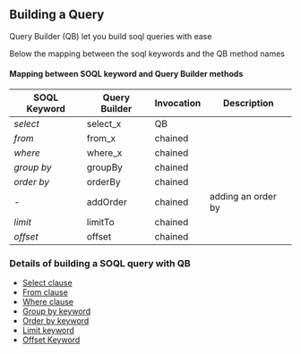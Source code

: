 ## Building a Query


Query Builder (QB) let you build soql queries with ease 

Below the mapping between the soql keywords and the QB method names 

#### Mapping between SOQL keyword and Query Builder methods

| SOQL Keyword | Query Builder | Invocation | Description        |
|--------------|---------------|------------|--------------------|
| *select*     | select_x      | QB         |                    |
| *from*       | from_x        | chained    |                    |
| *where*      | where_x       | chained    |                    |
| *group by*   | groupBy       | chained    |                    |
| *order by*   | orderBy       | chained    |                    |
| *-*          | addOrder      | chained    | adding an order by |
| *limit*      | limitTo       | chained    |                    |
| *offset*     | offset        | chained    |                    |


### Details of building a SOQL query with QB
* [Select clause](SELECT.md)
* [From clause](FROM.md)
* [Where clause](WHERE.md)
* [Group by keyword](GROUPBY.md)
* [Order by keyword](ORDERBY.md)
* [Limit keyword](LIMIT.md)
* [Offset Keyword](OFFSET.md)

